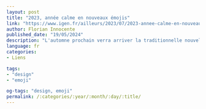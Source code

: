 ```yaml
---
layout: post
title: "2023, année calme en nouveaux émojis"
link: "https://www.igen.fr/ailleurs/2023/07/2023-annee-calme-en-nouveaux-emojis-138295"
author: Florian Innocente
published_date: "19/05/2024"
description: "L'automne prochain verra arriver la traditionnelle nouvelle fournée d'emojis. Ce sera un (maigre) assortiment de nouveaux venus et de symboles qui vont adopter un sens supplémentaire de représentation."
language: fr
categories:
- Liens

tags:
- "design"
- "emoji"

og-tags: "design, emoji"
permalink: /:categories/:year/:month/:day/:title/
---
```

